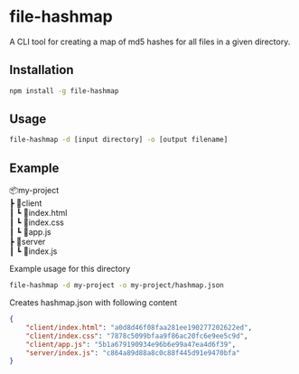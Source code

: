 # file-hashmap

A CLI tool for creating a map of md5 hashes for all files in a given directory.

## Installation

```bash
npm install -g file-hashmap
```

## Usage

```bash
file-hashmap -d [input directory] -o [output filename]
```

## Example

📦my-project  
 ┣ 📂client  
 ┃ ┗ 📜index.html  
 ┃ ┗ 📜index.css  
 ┃ ┗ 📜app.js   
 ┣ 📂server  
 ┃ ┗ 📜index.js

Example usage for this directory
```bash
file-hashmap -d my-project -o my-project/hashmap.json
```
Creates hashmap.json with following content
```json
{
    "client/index.html": "a0d8d46f08faa281ee190277202622ed",
    "client/index.css": "7878c5099bfaa9f86ac20fc6e9ee5c9d",
    "client/app.js": "5b1a679190934e96b6e99a47ea4d6f39",
    "server/index.js": "c864a89d88a8c0c88f445d91e9470bfa"
}
```
